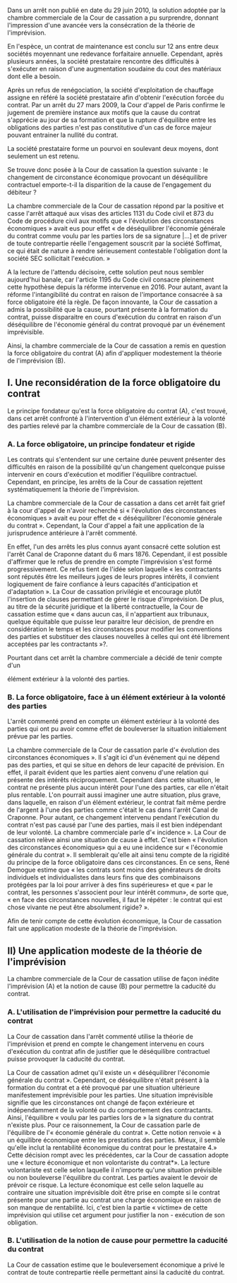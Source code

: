 Dans un arrêt non publié en date du 29 juin 2010, la solution adoptée par la chambre commerciale de la Cour de cassation a pu surprendre, donnant l'impression d'une avancée vers la consécration de la théorie de l'imprévision.

En l'espèce, un contrat de maintenance est conclu sur 12 ans entre deux sociétés moyennant une redevance forfaitaire annuelle. Cependant, après plusieurs années, la société prestataire rencontre des difficultés à s'exécuter en raison d'une augmentation soudaine du cout des matériaux dont elle a besoin.

Après un refus de renégociation, la société d'exploitation de chauffage assigne en référé la société prestataire afin d'obtenir l'exécution forcée du contrat. Par un arrêt du 27 mars 2009, la Cour d'appel de Paris confirme le jugement de première instance aux motifs que la cause du contrat s'apprécie au jour de sa formation et que la rupture d'équilibre entre les obligations des parties n'est pas constitutive d'un cas de force majeur pouvant entrainer la nullité du contrat.

La société prestataire forme un pourvoi en soulevant deux moyens, dont seulement un est retenu.

Se trouve donc posée à la Cour de cassation la question suivante : le changement de circonstance économique provocant un déséquilibre contractuel emporte-t-il la disparition de la cause de l'engagement du débiteur ?

La chambre commerciale de la Cour de cassation répond par la positive et casse l'arrêt attaqué aux visas des articles 1131 du Code civil et 873 du Code de procédure civil aux motifs que « l'évolution des circonstances économiques » avait eus pour effet « de déséquilibrer l'économie générale du contrat comme voulu par les parties lors de sa signature |...] et de priver de toute contrepartie réelle l'engagement souscrit par la société Soffimat, ce qui était de nature à rendre sérieusement contestable l'obligation dont la société SEC sollicitait l'exécution. »

A la lecture de l'attendu décisoire, cette solution peut nous sembler aujourd'hui banale, car l'article 1195 du Code civil consacre pleinement cette hypothèse depuis la réforme intervenue en 2016. Pour autant, avant la réforme l'intangibilité du contrat en raison de l'importance consacrée à sa force obligatoire été la règle. De façon innovante, la Cour de cassation a admis la possibilité que la cause, pourtant présente à la formation du contrat, puisse disparaitre en cours d'exécution du contrat en raison d'un déséquilibre de l'économie général du contrat provoqué par un événement imprévisible.

Ainsi, la chambre commerciale de la Cour de cassation a remis en question la force obligatoire du contrat (A) afin d'appliquer modestement la théorie de l'imprévision (B).

## I. Une reconsidération de la force obligatoire du contrat

Le principe fondateur qu'est la force obligatoire du contrat (A), c'est trouvé, dans cet arrêt confronté à l'intervention d'un élément extérieur à la volonté des parties relevé par la chambre commerciale de la Cour de cassation (B).

### A. La force obligatoire, un principe fondateur et rigide

Les contrats qui s'entendent sur une certaine durée peuvent présenter des difficultés en raison de la possibilité qu'un changement quelconque puisse intervenir en cours d'exécution et modifier l'équilibre contractuel. Cependant, en principe, les arrêts de la Cour de cassation rejettent systématiquement la théorie de l'imprévision.

La chambre commerciale de la Cour de cassation a dans cet arrêt fait grief à la cour d'appel de n'avoir recherché si « l'évolution des circonstances économiques » avait eu pour effet de « déséquilibrer l'économie générale du contrat ». Cependant, la Cour d'appel a fait une application de la jurisprudence antérieure à l'arrêt commenté.

En effet, l'un des arrêts les plus connus ayant consacré cette solution est l'arrêt Canal de Craponne datant du 6 mars 1876. Cependant, il est possible d'affirmer que le refus de prendre en compte l'imprévision s'est formé progressivement. Ce refus tient de l'idée selon laquelle « les contractants sont réputés être les meilleurs juges de leurs propres intérêts, il convient logiquement de faire confiance à leurs capacités d'anticipation et d'adaptation ». La Cour de cassation privilégie et encourage plutôt l'insertion de clauses permettant de gérer le risque d'imprévision. De plus, au titre de la sécurité juridique et la liberté contractuelle, la Cour de cassation estime que « dans aucun cas, il n'appartient aux tribunaux, quelque équitable que puisse leur paraitre leur décision, de prendre en considération le temps et les circonstances pour modifier les conventions des parties et substituer des clauses nouvelles à celles qui ont été librement acceptées par les contractants »?.

Pourtant dans cet arrêt la chambre commerciale a décidé de tenir compte d'un

élément extérieur à la volonté des parties.

### B. La force obligatoire, face à un élément extérieur à la volonté des parties

L'arrêt commenté prend en compte un élément extérieur à la volonté des parties qui ont pu avoir comme effet de bouleverser la situation initialement prévue par les parties.

La chambre commerciale de la Cour de cassation parle d'« évolution des circonstances économiques ». Il s'agit ici d'un événement qui ne dépend pas des parties, et qui se situe en dehors de leur capacité de prévision. En effet, il parait évident que les parties aient convenu d'une relation qui présente des intérêts réciproquement. Cependant dans cette situation, le contrat ne présente plus aucun intérêt pour l'une des parties, car elle n'était plus rentable. L'on pourrait aussi imaginer une autre situation, plus grave, dans laquelle, en raison d'un élément extérieur, le contrat fait même perdre de l'argent à l'une des parties comme c'était le cas dans l'arrêt Canal de Craponne. Pour autant, ce changement intervenu pendant l'exécution du contrat n'est pas causé par l'une des parties, mais il est bien indépendant de leur volonté. La chambre commerciale parle d'« incidence ». La Cour de cassation relève ainsi une situation de cause à effet. C'est bien « l'évolution des circonstances économiques» qui a eu une incidence sur « l'économie générale du contrat ». Il semblerait qu'elle ait ainsi tenu compte de la rigidité du principe de la force obligatoire dans ces circonstances. En ce sens, René Demogue estime que « les contrats sont moins des générateurs de droits individuels et individualistes dans leurs fins que des combinaisons protégées par la loi pour arriver à des fins supérieures» et que « par le contrat, les personnes s'associent pour leur intérêt commun», de sorte que, « en face des circonstances nouvelles, il faut le répéter : le contrat qui est chose vivante ne peut être absolument rigide? ».

Afin de tenir compte de cette évolution économique, la Cour de cassation fait une application modeste de la théorie de l'imprévision.

## II) Une application modeste de la théorie de l'imprévision

La chambre commerciale de la Cour de cassation utilise de façon inédite l'imprévision (A) et la notion de cause (B) pour permettre la caducité du contrat.

### A. L'utilisation de l'imprévision pour permettre la caducité du contrat

La Cour de cassation dans l'arrêt commenté utilise la théorie de l'imprévision et prend en compte le changement intervenu en cours d'exécution du contrat afin de justifier que le déséquilibre contractuel puisse provoquer la caducité du contrat.

La Cour de cassation admet qu'il existe un « déséquilibrer l'économie générale du contrat ». Cependant, ce déséquilibre n'était présent à la formation du contrat et a été provoqué par une situation ultérieure manifestement imprévisible pour les parties. Une situation imprévisible signifie que les circonstances ont changé de façon extérieure et indépendamment de la volonté ou du comportement des contractants. Ainsi, l'équilibre « voulu par les parties lors de » la signature du contrat n'existe plus. Pour ce raisonnement, la Cour de cassation parle de l'équilibre de l'« économie générale du contrat ». Cette notion renvoie « à un équilibre économique entre les prestations des parties. Mieux, il semble qu'elle inclut la rentabilité économique du contrat pour le prestataire 4.» Cette décision rompt avec les précédentes, car la Cour de cassation adopte une « lecture économique et non volontariste du contrat*». La lecture volontariste est celle selon laquelle il n'importe qu'une situation prévisible ou non bouleverse l'équilibre du contrat. Les parties avaient le devoir de prévoir ce risque. La lecture économique est celle selon laquelle au contraire une situation imprévisible doit être prise en compte si le contrat présente pour une partie au contrat une charge économique en raison de son manque de rentabilité. Ici, c'est bien la partie « victime» de cette imprévision qui utilise cet argument pour justifier la non - exécution de son obligation.

### B. L'utilisation de la notion de cause pour permettre la caducité du contrat

La Cour de cassation estime que le bouleversement économique a privé le contrat de toute contrepartie réelle permettant ainsi la caducité du contrat.
